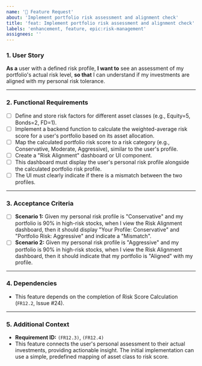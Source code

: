```yaml
---
name: '🚀 Feature Request'
about: 'Implement portfolio risk assessment and alignment check'
title: 'feat: Implement portfolio risk assessment and alignment check'
labels: 'enhancement, feature, epic:risk-management'
assignees: ''
---
```


### 1. User Story

**As a** user with a defined risk profile,
**I want to** see an assessment of my portfolio's actual risk level,
**so that** I can understand if my investments are aligned with my personal risk tolerance.

---

### 2. Functional Requirements

*   [ ] Define and store risk factors for different asset classes (e.g., Equity=5, Bonds=2, FD=1).
*   [ ] Implement a backend function to calculate the weighted-average risk score for a user's portfolio based on its asset allocation.
*   [ ] Map the calculated portfolio risk score to a risk category (e.g., Conservative, Moderate, Aggressive), similar to the user's profile.
*   [ ] Create a "Risk Alignment" dashboard or UI component.
*   [ ] This dashboard must display the user's personal risk profile alongside the calculated portfolio risk profile.
*   [ ] The UI must clearly indicate if there is a mismatch between the two profiles.

---

### 3. Acceptance Criteria

*   [ ] **Scenario 1:** Given my personal risk profile is "Conservative" and my portfolio is 90% in high-risk stocks, when I view the Risk Alignment dashboard, then it should display "Your Profile: Conservative" and "Portfolio Risk: Aggressive" and indicate a "Mismatch".
*   [ ] **Scenario 2:** Given my personal risk profile is "Aggressive" and my portfolio is 90% in high-risk stocks, when I view the Risk Alignment dashboard, then it should indicate that my portfolio is "Aligned" with my profile.

---

### 4. Dependencies

*   This feature depends on the completion of Risk Score Calculation (`FR12.2`, Issue #24).

---

### 5. Additional Context

*   **Requirement ID:** `(FR12.3)`, `(FR12.4)`
*   This feature connects the user's personal assessment to their actual investments, providing actionable insight. The initial implementation can use a simple, predefined mapping of asset class to risk score.

